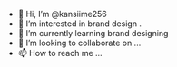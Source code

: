 - 👋 Hi, I’m @kansiime256
- 👀 I’m interested in brand design .
- 🌱 I’m currently learning brand designing
- 💞️ I’m looking to collaborate on ...
- 📫 How to reach me ...

<!---
kansiime256/kansiime256 is a ✨ special ✨ repository because its `README.md` (this file) appears on your GitHub profile.
You can click the Preview link to take a look at your changes.
--->
